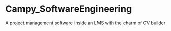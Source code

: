 # Campy_SoftwareEngineering
A project management software inside an LMS with the charm of CV builder
